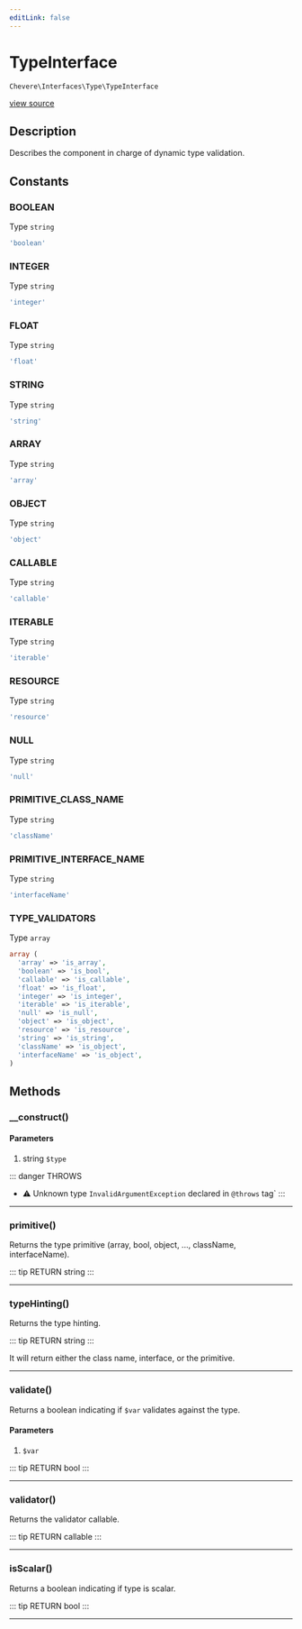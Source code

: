 ```yaml
---
editLink: false
---
```


# TypeInterface

`Chevere\Interfaces\Type\TypeInterface`

[view source](https://github.com/chevere/chevere/blob/master/src/Chevere/Interfaces/Type/TypeInterface.php)

## Description

Describes the component in charge of dynamic type validation.

## Constants

### BOOLEAN

Type `string`

```php
'boolean'
```

### INTEGER

Type `string`

```php
'integer'
```

### FLOAT

Type `string`

```php
'float'
```

### STRING

Type `string`

```php
'string'
```

### ARRAY

Type `string`

```php
'array'
```

### OBJECT

Type `string`

```php
'object'
```

### CALLABLE

Type `string`

```php
'callable'
```

### ITERABLE

Type `string`

```php
'iterable'
```

### RESOURCE

Type `string`

```php
'resource'
```

### NULL

Type `string`

```php
'null'
```

### PRIMITIVE_CLASS_NAME

Type `string`

```php
'className'
```

### PRIMITIVE_INTERFACE_NAME

Type `string`

```php
'interfaceName'
```

### TYPE_VALIDATORS

Type `array`

```php
array (
  'array' => 'is_array',
  'boolean' => 'is_bool',
  'callable' => 'is_callable',
  'float' => 'is_float',
  'integer' => 'is_integer',
  'iterable' => 'is_iterable',
  'null' => 'is_null',
  'object' => 'is_object',
  'resource' => 'is_resource',
  'string' => 'is_string',
  'className' => 'is_object',
  'interfaceName' => 'is_object',
)
```

## Methods

### __construct()

#### Parameters

1. string `$type`

::: danger THROWS
- ⚠ Unknown type `InvalidArgumentException` declared in `@throws` tag`
:::

---

### primitive()

Returns the type primitive (array, bool, object, ..., className, interfaceName).

::: tip RETURN
string
:::

---

### typeHinting()

Returns the type hinting.

::: tip RETURN
string
:::

It will return either the class name, interface, or the primitive.

---

### validate()

Returns a boolean indicating if `$var` validates against the type.

#### Parameters

1.  `$var`

::: tip RETURN
bool
:::

---

### validator()

Returns the validator callable.

::: tip RETURN
callable
:::

---

### isScalar()

Returns a boolean indicating if type is scalar.

::: tip RETURN
bool
:::

---

